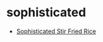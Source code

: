 # sophisticated

 * [Sophisticated Stir Fried Rice](../index/s/sophisticated-stir-fried-rice-2009.json)

